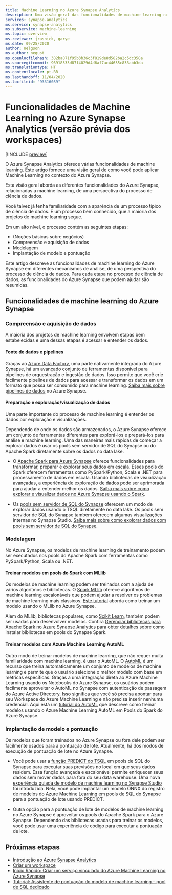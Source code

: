```yaml
---
title: Machine Learning no Azure Synapse Analytics
description: Uma visão geral das funcionalidades de machine learning no Azure Synapse Analytics.
services: synapse-analytics
ms.service: synapse-analytics
ms.subservice: machine-learning
ms.topic: overview
ms.reviewer: jrasnick, garye
ms.date: 09/25/2020
author: nelgson
ms.author: negust
ms.openlocfilehash: 382ba871f95b3b36c3f819de8d582ba2c5dc358a
ms.sourcegitcommit: 96918333d87f4029d4d6af7ac44635c833abb3da
ms.translationtype: HT
ms.contentlocale: pt-BR
ms.lasthandoff: 11/04/2020
ms.locfileid: "93316089"
---
```

# <a name="machine-learning-capabilities-in-azure-synapse-analytics-workspaces-preview"></a>Funcionalidades de Machine Learning no Azure Synapse Analytics (versão prévia dos workspaces)

[!INCLUDE [preview](../includes/note-preview.md)]

O Azure Synapse Analytics oferece várias funcionalidades de machine learning. Este artigo fornece uma visão geral de como você pode aplicar Machine Learning no contexto do Azure Synapse.

Esta visão geral aborda as diferentes funcionalidades do Azure Synapse, relacionadas a machine learning, de uma perspectiva do processo de ciência de dados.

Você talvez já tenha familiaridade com a aparência de um processo típico de ciência de dados. É um processo bem conhecido, que a maioria dos projetos de machine learning segue.

Em um alto nível, o processo contém as seguintes etapas:
* (Noções básicas sobre negócios)
* Compreensão e aquisição de dados
* Modelagem
* Implantação de modelo e pontuação

Este artigo descreve as funcionalidades de machine learning do Azure Synapse em diferentes mecanismos de análise, de uma perspectiva do processo de ciência de dados. Para cada etapa no processo de ciência de dados, as funcionalidades do Azure Synapse que podem ajudar são resumidas.

## <a name="azure-synapse-machine-learning-capabilities"></a>Funcionalidades de machine learning do Azure Synapse

### <a name="data-acquisition-and-understanding"></a>Compreensão e aquisição de dados

A maioria dos projetos de machine learning envolvem etapas bem estabelecidas e uma dessas etapas é acessar e entender os dados.

#### <a name="data-source-and-pipelines"></a>Fonte de dados e pipelines

Graças ao [Azure Data Factory](/azure/data-factory/introduction), uma parte nativamente integrada do Azure Synapse, há um avançado conjunto de ferramentas disponível para pipelines de orquestração e ingestão de dados. Isso permite que você crie facilmente pipelines de dados para acessar e transformar os dados em um formato que possa ser consumido para machine learning. [Saiba mais sobre pipelines de dados](/azure/data-factory/concepts-pipelines-activities?toc=/azure/synapse-analytics/toc.json&bc=/azure/synapse-analytics/breadcrumb/toc.json) no Azure Synapse. 

#### <a name="data-preparation-and-explorationvisualization"></a>Preparação e exploração/visualização de dados

Uma parte importante do processo de machine learning é entender os dados por exploração e visualizações.

Dependendo de onde os dados são armazenados, o Azure Synapse oferece um conjunto de ferramentas diferentes para explorá-los e prepará-los para análise e machine learning. Uma das maneiras mais rápidas de começar a explorar dados é usar os pools sem servidor de SQL do Synapse ou do Apache Spark diretamente sobre os dados no data lake.

* O [Apache Spark para Azure Synapse](../spark/apache-spark-overview.md) oferece funcionalidades para transformar, preparar e explorar seus dados em escala. Esses pools do Spark oferecem ferramentas como PySpark/Python, Scala e .NET para processamento de dados em escala. Usando bibliotecas de visualização avançadas, a experiência de exploração de dados pode ser aprimorada para ajudar a entender melhor os dados. [Saiba mais sobre como explorar e visualizar dados no Azure Synapse usando o Spark](../get-started-analyze-spark.md).

* Os [pools sem servidor de SQL do Synapse](../sql/on-demand-workspace-overview.md) oferecem um modo de explorar dados usando o TSQL diretamente no data lake. Os pools sem servidor de SQL do Synapse também oferecem algumas visualizações internas no Synapse Studio. [Saiba mais sobre como explorar dados com pools sem servidor de SQL do Synapse](../get-started-analyze-sql-on-demand.md).

### <a name="modeling"></a>Modelagem

No Azure Synapse, os modelos de machine learning de treinamento podem ser executados nos pools do Apache Spark com ferramentas como PySpark/Python, Scala ou .NET.

#### <a name="train-models-on-spark-pools-with-mllib"></a>Treinar modelos em pools do Spark com MLlib

Os modelos de machine learning podem ser treinados com a ajuda de vários algoritmos e bibliotecas. O [Spark MLlib](http://spark.apache.org/docs/latest/ml-guide.html) oferece algoritmos de machine learning escalonáveis que podem ajudar a resolver os problemas de machine learning mais clássicos. [Este tutorial](../spark/apache-spark-machine-learning-mllib-notebook.md) aborda como treinar um modelo usando o MLlib no Azure Synapse.

Além do MLlib, bibliotecas populares, como [Scikit Learn](https://scikit-learn.org/stable/), também podem ser usadas para desenvolver modelos. Confira [Gerenciar bibliotecas para Apache Spark no Azure Synapse Analytics](../spark/apache-spark-azure-portal-add-libraries.md) para obter detalhes sobre como instalar bibliotecas em pools do Synapse Spark.

#### <a name="train-models-with-azure-machine-learning-automl"></a>Treinar modelos com Azure Machine Learning AutoML

Outro modo de treinar modelos de machine learning, que não requer muita familiaridade com machine learning, é usar o AutoML. O [AutoML](/azure/machine-learning/concept-automated-ml) é um recurso que treina automaticamente um conjunto de modelos de machine learning e permite que o usuário selecione o melhor modelo com base em métricas específicas. Graças a uma integração direta ao Azure Machine Learning usando os Notebooks do Azure Synapse, os usuários podem facilmente aproveitar o AutoML no Synapse com autenticação de passagem do Azure Active Directory.  Isso significa que você só precisa apontar para seu Workspace do Azure Machine Learning e não precisa inserir nenhuma credencial. Aqui está um [tutorial do AutoML](../spark/apache-spark-azure-machine-learning-tutorial.md) que descreve como treinar modelos usando o Azure Machine Learning AutoML em Pools do Spark do Azure Synapse.

### <a name="model-deployment-and-scoring"></a>Implantação de modelo e pontuação

Os modelos que foram treinados no Azure Synapse ou fora dele podem ser facilmente usados para a pontuação de lote. Atualmente, há dos modos de execução de pontuação de lote no Azure Synapse.

* Você pode usar a [função PREDICT do TSQL](../sql-data-warehouse/sql-data-warehouse-predict.md) em pools de SQL do Synapse para executar suas previsões no local em que seus dados residem. Essa função avançada e escalonável permite enriquecer seus dados sem mover dados para fora do seu data warehouse. Uma nova [experiência guiada de modelo de machine learning no Synapse Studio](https://aka.ms/synapse-ml-ui) foi introduzida. Nela, você pode implantar um modelo ONNX do registro de modelos do Azure Machine Learning em pools de SQL do Synapse para a pontuação de lote usando PREDICT.

* Outra opção para a pontuação de lote de modelos de machine learning no Azure Synapse é aproveitar os pools do Apache Spark para o Azure Synapse. Dependendo das bibliotecas usadas para treinar os modelos, você pode usar uma experiência de código para executar a pontuação de lote.

## <a name="next-steps"></a>Próximas etapas

* [Introdução ao Azure Synapse Analytics](../get-started.md)
* [Criar um workspace](../get-started-create-workspace.md)
* [Início Rápido: Criar um serviço vinculado do Azure Machine Learning no Azure Synapse](quickstart-integrate-azure-machine-learning.md)
* [Tutorial: Assistente de pontuação do modelo de machine learning – pool de SQL dedicado](tutorial-sql-pool-model-scoring-wizard.md)
